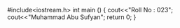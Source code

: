 #include<iostream.h>
int main ()
{
cout<<"Roll No : 023";
cout<<"Muhammad Abu  Sufyan";
return 0;
}
